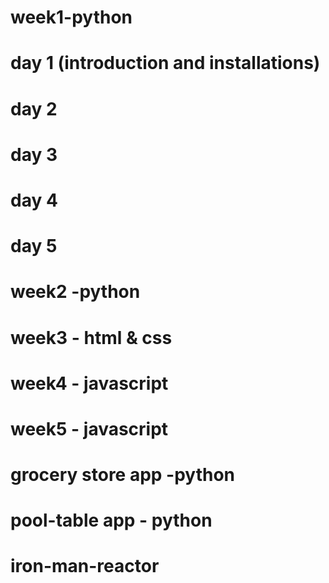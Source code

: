 
# week1-python 
  # day 1 (introduction and installations)
  # day 2
  # day 3
  # day 4
  # day 5
# week2 -python
# week3 - html & css
# week4 - javascript
# week5 - javascript


# grocery store app -python
# pool-table app - python
# iron-man-reactor










